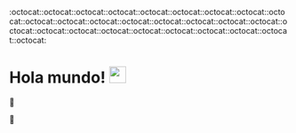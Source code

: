 :octocat::octocat::octocat::octocat::octocat::octocat::octocat::octocat::octocat::octocat::octocat::octocat::octocat::octocat::octocat::octocat::octocat::octocat::octocat::octocat::octocat::octocat::octocat::octocat::octocat::octocat::octocat:

# Hola mundo! <img src="https://raw.githubusercontent.com/MartinHeinz/MartinHeinz/master/wave.gif" width="30px"> 


:wave:

<!--
**tc-mustang/tc-mustang** is a ✨ _special_ ✨ repository because its `README.md` (this file) appears on your GitHub profile.
-->



:octopus:   




